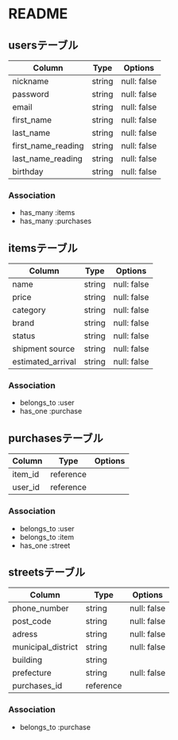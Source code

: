 # README

## usersテーブル
| Column              | Type       | Options      |
| ------------------- | ---------- | ------------ |
| nickname            | string     | null: false  |
| password            | string     | null: false  |
| email               | string       | null: false  |
| first_name          | string     | null: false  |
| last_name           | string     | null: false  |
| first_name_reading  | string     | null: false  |
| last_name_reading   | string     | null: false  |
| birthday            | string     | null: false  |

### Association

- has_many  :items
- has_many  :purchases


## itemsテーブル
| Column             | Type       | Options      |
| ------------------ | -------    | ------------ |
| name               | string     | null: false  |
| price              | string     | null: false  |
| category           | string     | null: false  |
| brand              | string     | null: false  |
| status             | string     | null: false  |
| shipment source    | string     | null: false  |
| estimated_arrival  | string     | null: false  |

### Association

- belongs_to :user
- has_one    :purchase


## purchasesテーブル
| Column         | Type       | Options      |
| -------------- | -------    | ------------ |
| item_id        | reference  |              |
| user_id        | reference  |              |

### Association

- belongs_to :user
- belongs_to :item
- has_one    :street


## streetsテーブル
| Column             | Type       | Options      |
| ------------------ | -------    | ------------ |
| phone_number       | string     | null: false  |
| post_code          | string     | null: false  |
| adress             | string     | null: false  |
| municipal_district | string     | null: false  |
| building           | string     |              |
| prefecture         | string     | null: false  |
| purchases_id       | reference  |              |

### Association

- belongs_to :purchase